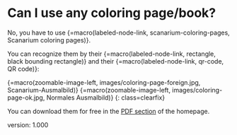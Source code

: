 # Can I use any coloring page/book?

No, you have to use {=macro(labeled-node-link, scanarium-coloring-pages, Scanarium coloring pages)}.

You can recognize them by their {=macro(labeled-node-link, rectangle, black bounding rectangle)} and their {=macro(labeled-node-link, qr-code, QR code)}:

{=macro(zoomable-image-left, images/coloring-page-foreign.jpg, Scanarium-Ausmalbild)}
{=macro(zoomable-image-left, images/coloring-page-ok.jpg, Normales Ausmalbild)}
{: class=clearfix}

You can download them for free in the [PDF section](https://scanarium.com/#pdfs) of the homepage.


version: 1.000
